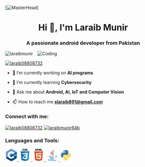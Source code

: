 [![MasterHead](https://images.app.goo.gl/R7C7XdqLk8yatfRf6)]
<h1 align="center">Hi 👋, I'm Laraib Munir</h1>
<h3 align="center">A passionate android developer from Pakistan</h3>
<img align="right" alt="Coding" width="400" src="https://cdn.dribbble.com/users/1162077/screenshots/3848914/programmer.gif">

<p align="left"> <img src="https://komarev.com/ghpvc/?username=laraibmunir&label=Profile%20views&color=0e75b6&style=flat" alt="laraibmunir" /> </p>

<p align="left"> <a href="https://twitter.com/laraib08808732" target="blank"><img src="https://img.shields.io/twitter/follow/laraib08808732?logo=twitter&style=for-the-badge" alt="laraib08808732" /></a> </p>

- 🔭 I’m currently working on **AI programs**

- 🌱 I’m currently learning **Cybersecurity**

- 💬 Ask me about **Android, AI, IoT and Computer Vision**

- 📫 How to reach me **slaraib891@gmail.com**

<h3 align="left">Connect with me:</h3>
<p align="left">
<a href="https://twitter.com/laraib08808732" target="blank"><img align="center" src="https://raw.githubusercontent.com/rahuldkjain/github-profile-readme-generator/master/src/images/icons/Social/twitter.svg" alt="laraib08808732" height="30" width="40" /></a>
<a href="https://linkedin.com/in/laraibmunir64b" target="blank"><img align="center" src="https://raw.githubusercontent.com/rahuldkjain/github-profile-readme-generator/master/src/images/icons/Social/linked-in-alt.svg" alt="laraibmunir64b" height="30" width="40" /></a>
</p>

<h3 align="left">Languages and Tools:</h3>
<p align="left"> <a href="https://www.w3schools.com/cpp/" target="_blank" rel="noreferrer"> <img src="https://raw.githubusercontent.com/devicons/devicon/master/icons/cplusplus/cplusplus-original.svg" alt="cplusplus" width="40" height="40"/> </a> <a href="https://www.w3schools.com/css/" target="_blank" rel="noreferrer"> <img src="https://raw.githubusercontent.com/devicons/devicon/master/icons/css3/css3-original-wordmark.svg" alt="css3" width="40" height="40"/> </a> <a href="https://www.w3.org/html/" target="_blank" rel="noreferrer"> <img src="https://raw.githubusercontent.com/devicons/devicon/master/icons/html5/html5-original-wordmark.svg" alt="html5" width="40" height="40"/> </a> <a href="https://www.java.com" target="_blank" rel="noreferrer"> <img src="https://raw.githubusercontent.com/devicons/devicon/master/icons/java/java-original.svg" alt="java" width="40" height="40"/> </a> <a href="https://www.python.org" target="_blank" rel="noreferrer"> <img src="https://raw.githubusercontent.com/devicons/devicon/master/icons/python/python-original.svg" alt="python" width="40" height="40"/> </a> </p>









